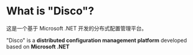# What is "Disco"?

这是一个基于 Microsoft .NET 开发的分布式配置管理平台。

"Disco" is a  **distributed configuration management platform** developed based on **Microsoft .NET**
